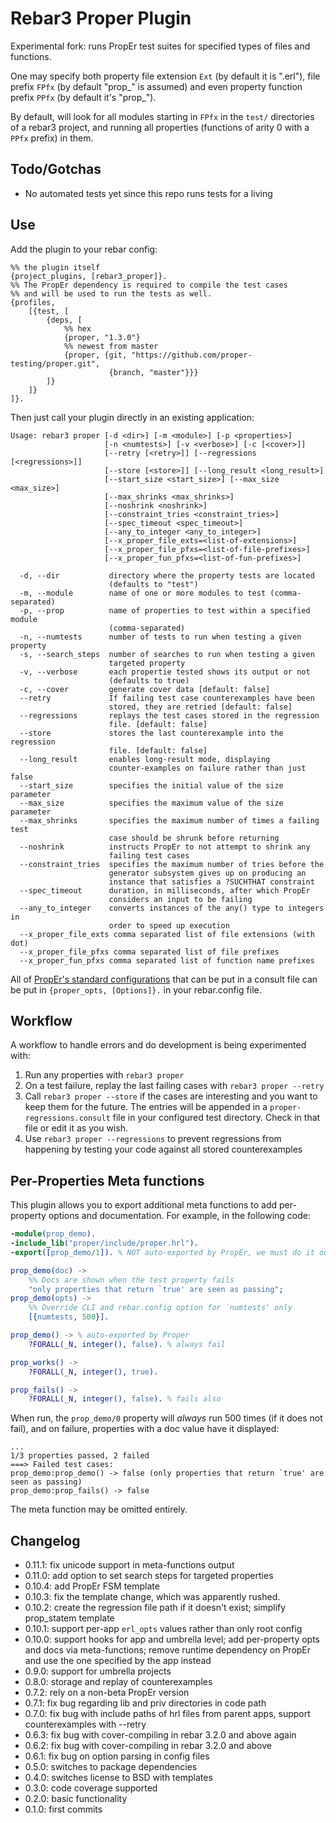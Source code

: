 Rebar3 Proper Plugin
=====

Experimental fork: runs PropEr test suites for specified types of files and functions.

One may specify both property file extension `Ext` (by default it is ".erl"),
file prefix `FPfx` (by default "prop\_" is assumed) and even property function prefix
`PPfx` (by default it's "prop\_").

By default, will look for all modules starting in `FPfx` in the `test/`
directories of a rebar3 project, and running all properties (functions of arity
0 with a `PPfx` prefix) in them.

Todo/Gotchas
----

- No automated tests yet since this repo runs tests for a living

Use
---

Add the plugin to your rebar config:

    %% the plugin itself
    {project_plugins, [rebar3_proper]}.
    %% The PropEr dependency is required to compile the test cases
    %% and will be used to run the tests as well.
    {profiles,
        [{test, [
            {deps, [
                %% hex
                {proper, "1.3.0"}
                %% newest from master
                {proper, {git, "https://github.com/proper-testing/proper.git",
                          {branch, "master"}}}
            ]}
        ]}
    ]}.

Then just call your plugin directly in an existing application:

    Usage: rebar3 proper [-d <dir>] [-m <module>] [-p <properties>]
                         [-n <numtests>] [-v <verbose>] [-c [<cover>]]
                         [--retry [<retry>]] [--regressions [<regressions>]]
                         [--store [<store>]] [--long_result <long_result>]
                         [--start_size <start_size>] [--max_size <max_size>]
                         [--max_shrinks <max_shrinks>]
                         [--noshrink <noshrink>]
                         [--constraint_tries <constraint_tries>]
                         [--spec_timeout <spec_timeout>]
                         [--any_to_integer <any_to_integer>]
                         [--x_proper_file_exts=<list-of-extensions>]
                         [--x_proper_file_pfxs=<list-of-file-prefixes>]
                         [--x_proper_fun_pfxs=<list-of-fun-prefixes>]

      -d, --dir           directory where the property tests are located
                          (defaults to "test")
      -m, --module        name of one or more modules to test (comma-separated)
      -p, --prop          name of properties to test within a specified module
                          (comma-separated)
      -n, --numtests      number of tests to run when testing a given property
      -s, --search_steps  number of searches to run when testing a given
                          targeted property
      -v, --verbose       each propertie tested shows its output or not
                          (defaults to true)
      -c, --cover         generate cover data [default: false]
      --retry             If failing test case counterexamples have been
                          stored, they are retried [default: false]
      --regressions       replays the test cases stored in the regression
                          file. [default: false]
      --store             stores the last counterexample into the regression
                          file. [default: false]
      --long_result       enables long-result mode, displaying
                          counter-examples on failure rather than just false
      --start_size        specifies the initial value of the size parameter
      --max_size          specifies the maximum value of the size parameter
      --max_shrinks       specifies the maximum number of times a failing test
                          case should be shrunk before returning
      --noshrink          instructs PropEr to not attempt to shrink any
                          failing test cases
      --constraint_tries  specifies the maximum number of tries before the
                          generator subsystem gives up on producing an
                          instance that satisfies a ?SUCHTHAT constraint
      --spec_timeout      duration, in milliseconds, after which PropEr
                          considers an input to be failing
      --any_to_integer    converts instances of the any() type to integers in
                          order to speed up execution
      --x_proper_file_exts comma separated list of file extensions (with dot)
      --x_proper_file_pfxs comma separated list of file prefixes
      --x_proper_fun_pfxs comma separated list of function name prefixes


All of [PropEr's standard configurations](http://proper.softlab.ntua.gr/doc/proper.html#Options)
that can be put in a consult file can be put in `{proper_opts, [Options]}.` in your rebar.config file.

Workflow
---

A workflow to handle errors and do development is being experimented with:

1. Run any properties with `rebar3 proper`
2. On a test failure, replay the last failing cases with `rebar3 proper --retry`
3. Call `rebar3 proper --store` if the cases are interesting and you want to keep them for the future. The entries will be appended in a `proper-regressions.consult` file in your configured test directory. Check in that file or edit it as you wish.
4. Use `rebar3 proper --regressions` to prevent regressions from happening by testing your code against all stored counterexamples

Per-Properties Meta functions
---

This plugin allows you to export additional meta functions to add per-property options and documentation. For example, in the following code:

```erlang
-module(prop_demo).
-include_lib("proper/include/proper.hrl").
-export([prop_demo/1]). % NOT auto-exported by PropEr, we must do it ourselves

prop_demo(doc) ->
    %% Docs are shown when the test property fails
    "only properties that return `true' are seen as passing";
prop_demo(opts) ->
    %% Override CLI and rebar.config option for `numtests' only
    [{numtests, 500}].

prop_demo() -> % auto-exported by Proper
    ?FORALL(_N, integer(), false). % always fail

prop_works() ->
    ?FORALL(_N, integer(), true).

prop_fails() ->
    ?FORALL(_N, integer(), false). % fails also
```

When run, the `prop_demo/0` property will _always_ run 500 times (if it does not fail), and on failure, properties with a doc value have it displayed:

```
...
1/3 properties passed, 2 failed
===> Failed test cases:
prop_demo:prop_demo() -> false (only properties that return `true' are seen as passing)
prop_demo:prop_fails() -> false
```

The meta function may be omitted entirely.


Changelog
----

- 0.11.1: fix unicode support in meta-functions output
- 0.11.0: add option to set search steps for targeted properties
- 0.10.4: add PropEr FSM template
- 0.10.3: fix the template change, which was apparently rushed.
- 0.10.2: create the regression file path if it doesn't exist; simplify prop_statem template
- 0.10.1: support per-app `erl_opts` values rather than only root config
- 0.10.0: support hooks for app and umbrella level; add per-property opts and docs via meta-functions; remove runtime dependency on PropEr and use the one specified by the app instead
- 0.9.0: support for umbrella projects
- 0.8.0: storage and replay of counterexamples
- 0.7.2: rely on a non-beta PropEr version
- 0.7.1: fix bug regarding lib and priv directories in code path
- 0.7.0: fix bug with include paths of hrl files from parent apps, support counterexamples with --retry
- 0.6.3: fix bug with cover-compiling in rebar 3.2.0 and above again
- 0.6.2: fix bug with cover-compiling in rebar 3.2.0 and above
- 0.6.1: fix bug on option parsing in config files
- 0.5.0: switches to package dependencies
- 0.4.0: switches license to BSD with templates
- 0.3.0: code coverage supported
- 0.2.0: basic functionality
- 0.1.0: first commits
